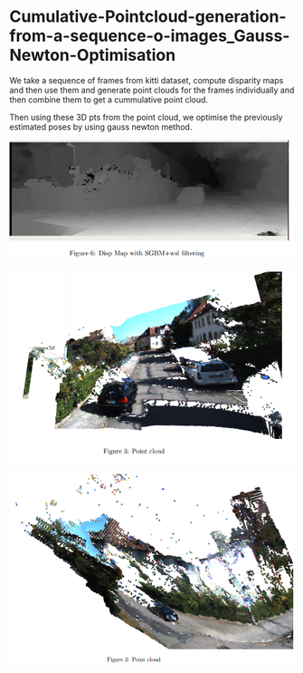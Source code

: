 # Cumulative-Pointcloud-generation-from-a-sequence-o-images_Gauss-Newton-Optimisation
We take a sequence of frames from kitti dataset, compute disparity maps and then use them and generate point clouds for the frames individually and then combine them to get a cummulative point cloud.

Then using these 3D pts from the point cloud, we optimise the previously estimated poses by using gauss newton method.
    
    
    
    
    
![Disparity Map](https://github.com/amarthyasasi/Cumulative-Pointcloud-generation-from-a-sequence-o-images_Gauss-Newton-Optimisation/blob/master/result_disp_map.png)





![Point clouds](https://github.com/amarthyasasi/Cumulative-Pointcloud-generation-from-a-sequence-o-images_Gauss-Newton-Optimisation/blob/master/result_pointcld1.png)





![](https://github.com/amarthyasasi/Cumulative-Pointcloud-generation-from-a-sequence-o-images_Gauss-Newton-Optimisation/blob/master/result_ptcld2.png)
